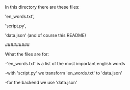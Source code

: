In this directory there are these files:

'en_words.txt',

'script.py',

'data.json' (and of course this README)

#########

What the files are for:

-'en_words.txt' is a list of the most important english words

-with 'script.py' we transform 'en_words.txt' to 'data.json'

-for the backend we use 'data.json'
